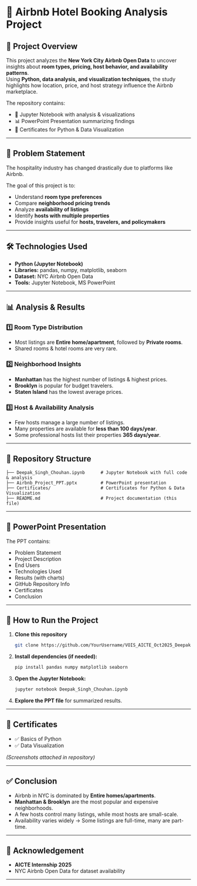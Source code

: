 # 📘 Airbnb Hotel Booking Analysis Project  

## 📌 Project Overview  
This project analyzes the **New York City Airbnb Open Data** to uncover insights about **room types, pricing, host behavior, and availability patterns**.  
Using **Python, data analysis, and visualization techniques**, the study highlights how location, price, and host strategy influence the Airbnb marketplace.  

The repository contains:  
- 📝 Jupyter Notebook with analysis & visualizations  
- 📊 PowerPoint Presentation summarizing findings  
- 📂 Certificates for Python & Data Visualization  

---

## 🎯 Problem Statement  
The hospitality industry has changed drastically due to platforms like Airbnb.  

The goal of this project is to:  
- Understand **room type preferences**  
- Compare **neighborhood pricing trends**  
- Analyze **availability of listings**  
- Identify **hosts with multiple properties**  
- Provide insights useful for **hosts, travelers, and policymakers**  

---

## 🛠 Technologies Used  
- **Python (Jupyter Notebook)**  
- **Libraries:** pandas, numpy, matplotlib, seaborn  
- **Dataset:** NYC Airbnb Open Data  
- **Tools:** Jupyter Notebook, MS PowerPoint  

---

## 📊 Analysis & Results  

### 1️⃣ Room Type Distribution  
- Most listings are **Entire home/apartment**, followed by **Private rooms**.  
- Shared rooms & hotel rooms are very rare.  

### 2️⃣ Neighborhood Insights  
- **Manhattan** has the highest number of listings & highest prices.  
- **Brooklyn** is popular for budget travelers.  
- **Staten Island** has the lowest average prices.  

### 3️⃣ Host & Availability Analysis  
- Few hosts manage a large number of listings.  
- Many properties are available for **less than 100 days/year**.  
- Some professional hosts list their properties **365 days/year**.  

---

## 📂 Repository Structure  
```
├── Deepak_Singh_Chouhan.ipynb      # Jupyter Notebook with full code & analysis  
├── Airbnb_Project_PPT.pptx         # PowerPoint presentation  
├── Certificates/                   # Certificates for Python & Data Visualization  
├── README.md                       # Project documentation (this file)  
```

---

## 📎 PowerPoint Presentation  
The PPT contains:  
- Problem Statement  
- Project Description  
- End Users  
- Technologies Used  
- Results (with charts)  
- GitHub Repository Info  
- Certificates  
- Conclusion  

---

## 🚀 How to Run the Project  

1. **Clone this repository**  
   ```bash
   git clone https://github.com/YourUsername/VOIS_AICTE_Oct2025_DeepakSinghChouhan.git
   ```

2. **Install dependencies (if needed):**  
   ```bash
   pip install pandas numpy matplotlib seaborn
   ```

3. **Open the Jupyter Notebook:**  
   ```bash
   jupyter notebook Deepak_Singh_Chouhan.ipynb
   ```

4. **Explore the PPT file** for summarized results.  

---

## 📜 Certificates  
- ✅ Basics of Python  
- ✅ Data Visualization  

*(Screenshots attached in repository)*  

---

## ✅ Conclusion  
- Airbnb in NYC is dominated by **Entire homes/apartments**.  
- **Manhattan & Brooklyn** are the most popular and expensive neighborhoods.  
- A few hosts control many listings, while most hosts are small-scale.  
- Availability varies widely → Some listings are full-time, many are part-time.  

---

## 🙏 Acknowledgement  
- **AICTE Internship 2025**  
- NYC Airbnb Open Data for dataset availability  

---
